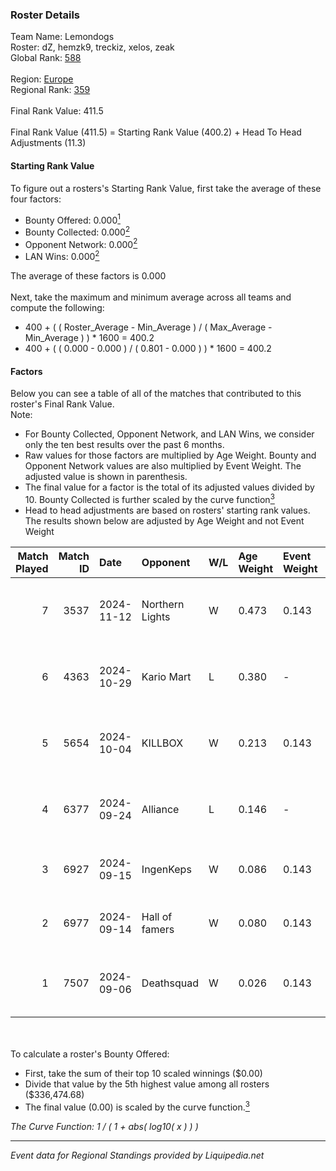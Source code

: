 ### Roster Details<br />
Team Name: Lemondogs<br />
Roster: dZ, hemzk9, treckiz, xelos, zeak<br />
Global Rank: [588](../standings_global.md)<br />
<br />
Region: [Europe]( ../standings_europe.md)<br />
Regional Rank: [359]( ../standings_europe.md)<br />
<br />
Final Rank Value:  411.5<br />
<br />
Final Rank Value (411.5) = Starting Rank Value (400.2) + Head To Head Adjustments (11.3)<br />

#### Starting Rank Value<br />
To figure out a rosters's Starting Rank Value, first take the average of these four factors:<br />
- Bounty Offered: 0.000[<sup>1</sup>](#table2)
- Bounty Collected: 0.000[<sup>2</sup>](#table1)
- Opponent Network: 0.000[<sup>2</sup>](#table1)
- LAN Wins: 0.000[<sup>2</sup>](#table1)

The average of these factors is 0.000<br />
<br />
Next, take the maximum and minimum average across all teams and compute the following:<br />
- 400 + ( ( Roster_Average - Min_Average ) / ( Max_Average - Min_Average ) ) * 1600 = 400.2
- 400 + ( ( 0.000 - 0.000 ) / ( 0.801 - 0.000 ) ) * 1600 = 400.2


#### Factors<br />
Below you can see a table of all of the matches that contributed to this roster's Final Rank Value.<br />
Note:<br />

- For Bounty Collected, Opponent Network, and LAN Wins, we consider only the ten best results over the past 6 months.
- Raw values for those factors are multiplied by Age Weight. Bounty and Opponent Network values are also multiplied by Event Weight. The adjusted value is shown in parenthesis.
- The final value for a factor is the total of its adjusted values divided by 10. Bounty Collected is further scaled by the curve function[<sup>3</sup>](#curveFunction)
- Head to head adjustments are based on rosters' starting rank values. The results shown below are adjusted by Age Weight and not Event Weight
<span id="table1"></span><br />


| Match Played | Match ID | Date       | Opponent        | W/L | Age Weight | Event Weight | Bounty Collected | Opponent Network | LAN Wins  | H2H Adj. | Roster                           |
| -: | -: | :- | :- | :- | :- | :- | :- | :- | :- | -: | :- |
|            7 |     3537 | 2024-11-12 | Northern Lights | W   | 0.473      | 0.143        | 0.000 (0.000)    | 0.038 (0.003)    | 0 (0.000) |     7.34 | dZ, hemzk9, treckiz, xelos, zeak |
|            6 |     4363 | 2024-10-29 | Kario Mart      | L   | 0.380      | -            | -                | -                | -         |    -2.71 | dZ, hemzk9, treckiz, xelos, zeak |
|            5 |     5654 | 2024-10-04 | KILLBOX         | W   | 0.213      | 0.143        | 0.000 (0.000)    | 0.020 (0.001)    | 0 (0.000) |     3.97 | dZ, hemzk9, treckiz, xelos, zeak |
|            4 |     6377 | 2024-09-24 | Alliance        | L   | 0.146      | -            | -                | -                | -         |    -0.27 | dZ, hemzk9, treckiz, xelos, zeak |
|            3 |     6927 | 2024-09-15 | IngenKeps       | W   | 0.086      | 0.143        | 0.000 (0.000)    | 0.004 (0.000)    | 0 (0.000) |     1.35 | dZ, otto, toshas, treckiz, zeak  |
|            2 |     6977 | 2024-09-14 | Hall of famers  | W   | 0.080      | 0.143        | 0.000 (0.000)    | 0.000 (0.000)    | 0 (0.000) |     1.25 | dZ, otto, toshas, treckiz, zeak  |
|            1 |     7507 | 2024-09-06 | Deathsquad      | W   | 0.026      | 0.143        | 0.000 (0.000)    | 0.012 (0.000)    | 0 (0.000) |     0.41 | dZ, hemzk9, treckiz, xelos, zeak |

<br />
<span id="table2"></span><br />
To calculate a roster's Bounty Offered:<br />

- First, take the sum of their top 10 scaled winnings ($0.00)
- Divide that value by the 5th highest value among all rosters ($336,474.68)
- The final value (0.00) is scaled by the curve function.[<sup>3</sup>](#curveFunction)

<span id="curveFunction"></span>_The Curve Function: 1 / ( 1 + abs( log10( x ) ) )_<br />

---
_Event data for Regional Standings provided by Liquipedia.net_<br />
